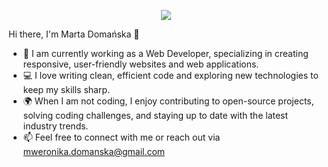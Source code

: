 <p align="center">
  <img src="https://capsule-render.vercel.app/api?text=Hey Everyone!🕹️&animation=fadeIn&type=waving&color=gradient&height=100"/>
</p>
Hi there, I'm Marta Domańska 👋

- 🔭 I am currently working as a Web Developer, specializing in creating responsive, user-friendly websites and web applications.
- 💻 I love writing clean, efficient code and exploring new technologies to keep my skills sharp.
- 🌍 When I am not coding, I enjoy contributing to open-source projects, solving coding challenges, and staying up to date with the latest industry trends.
- 📫 Feel free to connect with me or reach out via mweronika.domanska@gmail.com




<!--
**MartaDomanska/MartaDomanska** is a ✨ _special_ ✨ repository because its `README.md` (this file) appears on your GitHub profile.

Here are some ideas to get you started:

- 🔭 I’m currently working on ...
- 🌱 I’m currently learning ...
- 👯 I’m looking to collaborate on ...
- 🤔 I’m looking for help with ...
- 💬 Ask me about ...
- 📫 How to reach me: ...
- 😄 Pronouns: ...
- ⚡ Fun fact: ...
-->
